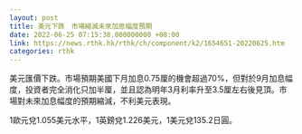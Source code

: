 ```yaml
---
layout: post
title: 美元下跌　市場縮減未來加息幅度預期
date: 2022-06-25 07:15:38.000000000 +08:00
link: https://news.rthk.hk/rthk/ch/component/k2/1654651-20220625.htm
categories: rthk
---
```


美元匯價下跌。市場預期美國下月加息0.75厘的機會超過70%，但對於9月加息幅度，投資者完全消化只加半厘，並且認為明年3月利率升至3.5厘左右後見頂。市場對未來加息幅度的預期縮減，不利美元表現。

1歐元兌1.055美元水平，1英鎊兌1.226美元，1美元兌135.2日圓。
